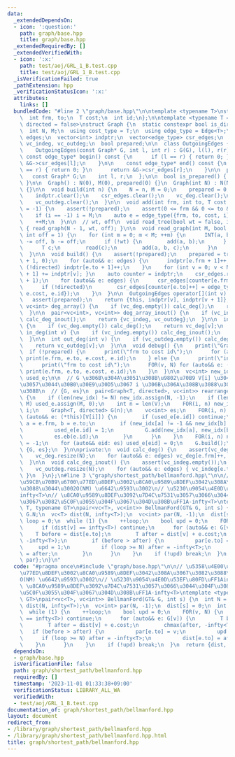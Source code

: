 ```yaml
---
data:
  _extendedDependsOn:
  - icon: ':question:'
    path: graph/base.hpp
    title: graph/base.hpp
  _extendedRequiredBy: []
  _extendedVerifiedWith:
  - icon: ':x:'
    path: test/aoj/GRL_1_B.test.cpp
    title: test/aoj/GRL_1_B.test.cpp
  _isVerificationFailed: true
  _pathExtension: hpp
  _verificationStatusIcon: ':x:'
  attributes:
    links: []
  bundledCode: "#line 2 \"graph/base.hpp\"\n\ntemplate <typename T>\nstruct Edge {\n\
    \  int frm, to;\n  T cost;\n  int id;\n};\n\ntemplate <typename T = int, bool\
    \ directed = false>\nstruct Graph {\n  static constexpr bool is_directed = directed;\n\
    \  int N, M;\n  using cost_type = T;\n  using edge_type = Edge<T>;\n  vector<edge_type>\
    \ edges;\n  vector<int> indptr;\n  vector<edge_type> csr_edges;\n  vc<int> vc_deg,\
    \ vc_indeg, vc_outdeg;\n  bool prepared;\n\n  class OutgoingEdges {\n  public:\n\
    \    OutgoingEdges(const Graph* G, int l, int r) : G(G), l(l), r(r) {}\n\n   \
    \ const edge_type* begin() const {\n      if (l == r) { return 0; }\n      return\
    \ &G->csr_edges[l];\n    }\n\n    const edge_type* end() const {\n      if (l\
    \ == r) { return 0; }\n      return &G->csr_edges[r];\n    }\n\n  private:\n \
    \   const Graph* G;\n    int l, r;\n  };\n\n  bool is_prepared() { return prepared;\
    \ }\n\n  Graph() : N(0), M(0), prepared(0) {}\n  Graph(int N) : N(N), M(0), prepared(0)\
    \ {}\n\n  void build(int n) {\n    N = n, M = 0;\n    prepared = 0;\n    edges.clear();\n\
    \    indptr.clear();\n    csr_edges.clear();\n    vc_deg.clear();\n    vc_indeg.clear();\n\
    \    vc_outdeg.clear();\n  }\n\n  void add(int frm, int to, T cost = 1, int i\
    \ = -1) {\n    assert(!prepared);\n    assert(0 <= frm && 0 <= to && to < N);\n\
    \    if (i == -1) i = M;\n    auto e = edge_type({frm, to, cost, i});\n    edges.eb(e);\n\
    \    ++M;\n  }\n\n  // wt, off\n  void read_tree(bool wt = false, int off = 1)\
    \ { read_graph(N - 1, wt, off); }\n\n  void read_graph(int M, bool wt = false,\
    \ int off = 1) {\n    for (int m = 0; m < M; ++m) {\n      INT(a, b);\n      a\
    \ -= off, b -= off;\n      if (!wt) {\n        add(a, b);\n      } else {\n  \
    \      T c;\n        read(c);\n        add(a, b, c);\n      }\n    }\n    build();\n\
    \  }\n\n  void build() {\n    assert(!prepared);\n    prepared = true;\n    indptr.assign(N\
    \ + 1, 0);\n    for (auto&& e: edges) {\n      indptr[e.frm + 1]++;\n      if\
    \ (!directed) indptr[e.to + 1]++;\n    }\n    for (int v = 0; v < N; ++v) { indptr[v\
    \ + 1] += indptr[v]; }\n    auto counter = indptr;\n    csr_edges.resize(indptr.back()\
    \ + 1);\n    for (auto&& e: edges) {\n      csr_edges[counter[e.frm]++] = e;\n\
    \      if (!directed)\n        csr_edges[counter[e.to]++] = edge_type({e.to, e.frm,\
    \ e.cost, e.id});\n    }\n  }\n\n  OutgoingEdges operator[](int v) const {\n \
    \   assert(prepared);\n    return {this, indptr[v], indptr[v + 1]};\n  }\n\n \
    \ vc<int> deg_array() {\n    if (vc_deg.empty()) calc_deg();\n    return vc_deg;\n\
    \  }\n\n  pair<vc<int>, vc<int>> deg_array_inout() {\n    if (vc_indeg.empty())\
    \ calc_deg_inout();\n    return {vc_indeg, vc_outdeg};\n  }\n\n  int deg(int v)\
    \ {\n    if (vc_deg.empty()) calc_deg();\n    return vc_deg[v];\n  }\n\n  int\
    \ in_deg(int v) {\n    if (vc_indeg.empty()) calc_deg_inout();\n    return vc_indeg[v];\n\
    \  }\n\n  int out_deg(int v) {\n    if (vc_outdeg.empty()) calc_deg_inout();\n\
    \    return vc_outdeg[v];\n  }\n\n  void debug() {\n    print(\"Graph\");\n  \
    \  if (!prepared) {\n      print(\"frm to cost id\");\n      for (auto&& e: edges)\
    \ print(e.frm, e.to, e.cost, e.id);\n    } else {\n      print(\"indptr\", indptr);\n\
    \      print(\"frm to cost id\");\n      FOR(v, N) for (auto&& e: (*this)[v])\
    \ print(e.frm, e.to, e.cost, e.id);\n    }\n  }\n\n  vc<int> new_idx;\n  vc<bool>\
    \ used_e;\n\n  // G \u306B\u304A\u3051\u308B\u9802\u70B9 V[i] \u304C\u3001\u65B0\
    \u3057\u3044\u30B0\u30E9\u30D5\u3067 i \u306B\u306A\u308B\u3088\u3046\u306B\u3059\
    \u308B\n  // {G, es}\n  pair<Graph<T, directed>, vc<int>> rearrange(vc<int> V)\
    \ {\n    if (len(new_idx) != N) new_idx.assign(N, -1);\n    if (len(used_e) !=\
    \ M) used_e.assign(M, 0);\n    int n = len(V);\n    FOR(i, n) new_idx[V[i]] =\
    \ i;\n    Graph<T, directed> G(n);\n    vc<int> es;\n    FOR(i, n) {\n      for\
    \ (auto&& e: (*this)[V[i]]) {\n        if (used_e[e.id]) continue;\n        int\
    \ a = e.frm, b = e.to;\n        if (new_idx[a] != -1 && new_idx[b] != -1) {\n\
    \          used_e[e.id] = 1;\n          G.add(new_idx[a], new_idx[b], e.cost);\n\
    \          es.eb(e.id);\n        }\n      }\n    }\n    FOR(i, n) new_idx[V[i]]\
    \ = -1;\n    for (auto&& eid: es) used_e[eid] = 0;\n    G.build();\n    return\
    \ {G, es};\n  }\n\nprivate:\n  void calc_deg() {\n    assert(vc_deg.empty());\n\
    \    vc_deg.resize(N);\n    for (auto&& e: edges) vc_deg[e.frm]++, vc_deg[e.to]++;\n\
    \  }\n\n  void calc_deg_inout() {\n    assert(vc_indeg.empty());\n    vc_indeg.resize(N);\n\
    \    vc_outdeg.resize(N);\n    for (auto&& e: edges) { vc_indeg[e.to]++, vc_outdeg[e.frm]++;\
    \ }\n  }\n};\n#line 3 \"graph/shortest_path/bellmanford.hpp\"\n\n// \u5358\u4E00\
    \u59CB\u70B9\u6700\u77ED\u8DEF\u3002\u8CA0\u9589\u8DEF\u3042\u308A\u3067\u3082\
    \u3088\u3044\u3002O(NM) \u6642\u9593\u3002\n// \u5230\u9054\u4E0D\u53EF\u80FD\uFF1A\
    infty<T>\n// \u8CA0\u9589\u8DEF\u3092\u7D4C\u7531\u3057\u3066\u3044\u304F\u3089\
    \u3067\u3082\u5C0F\u3055\u304F\u3067\u304D\u308B\uFF1A-infty<T>\ntemplate <typename\
    \ T, typename GT>\npair<vc<T>, vc<int>> BellmanFord(GT& G, int s) {\n  int N =\
    \ G.N;\n  vc<T> dist(N, infty<T>);\n  vc<int> par(N, -1);\n  dist[s] = 0;\n  int\
    \ loop = 0;\n  while (1) {\n    ++loop;\n    bool upd = 0;\n    FOR(v, N) {\n\
    \      if (dist[v] == infty<T>) continue;\n      for (auto&& e: G[v]) {\n    \
    \    T before = dist[e.to];\n        T after = dist[v] + e.cost;\n        chmax(after,\
    \ -infty<T>);\n        if (before > after) {\n          par[e.to] = v;\n     \
    \     upd = 1;\n          if (loop >= N) after = -infty<T>;\n          dist[e.to]\
    \ = after;\n        }\n      }\n    }\n    if (!upd) break;\n  }\n  return {dist,\
    \ par};\n}\n"
  code: "#pragma once\n#include \"graph/base.hpp\"\n\n// \u5358\u4E00\u59CB\u70B9\u6700\
    \u77ED\u8DEF\u3002\u8CA0\u9589\u8DEF\u3042\u308A\u3067\u3082\u3088\u3044\u3002\
    O(NM) \u6642\u9593\u3002\n// \u5230\u9054\u4E0D\u53EF\u80FD\uFF1Ainfty<T>\n//\
    \ \u8CA0\u9589\u8DEF\u3092\u7D4C\u7531\u3057\u3066\u3044\u304F\u3089\u3067\u3082\
    \u5C0F\u3055\u304F\u3067\u304D\u308B\uFF1A-infty<T>\ntemplate <typename T, typename\
    \ GT>\npair<vc<T>, vc<int>> BellmanFord(GT& G, int s) {\n  int N = G.N;\n  vc<T>\
    \ dist(N, infty<T>);\n  vc<int> par(N, -1);\n  dist[s] = 0;\n  int loop = 0;\n\
    \  while (1) {\n    ++loop;\n    bool upd = 0;\n    FOR(v, N) {\n      if (dist[v]\
    \ == infty<T>) continue;\n      for (auto&& e: G[v]) {\n        T before = dist[e.to];\n\
    \        T after = dist[v] + e.cost;\n        chmax(after, -infty<T>);\n     \
    \   if (before > after) {\n          par[e.to] = v;\n          upd = 1;\n    \
    \      if (loop >= N) after = -infty<T>;\n          dist[e.to] = after;\n    \
    \    }\n      }\n    }\n    if (!upd) break;\n  }\n  return {dist, par};\n}\n"
  dependsOn:
  - graph/base.hpp
  isVerificationFile: false
  path: graph/shortest_path/bellmanford.hpp
  requiredBy: []
  timestamp: '2023-11-01 01:33:38+09:00'
  verificationStatus: LIBRARY_ALL_WA
  verifiedWith:
  - test/aoj/GRL_1_B.test.cpp
documentation_of: graph/shortest_path/bellmanford.hpp
layout: document
redirect_from:
- /library/graph/shortest_path/bellmanford.hpp
- /library/graph/shortest_path/bellmanford.hpp.html
title: graph/shortest_path/bellmanford.hpp
---
```

